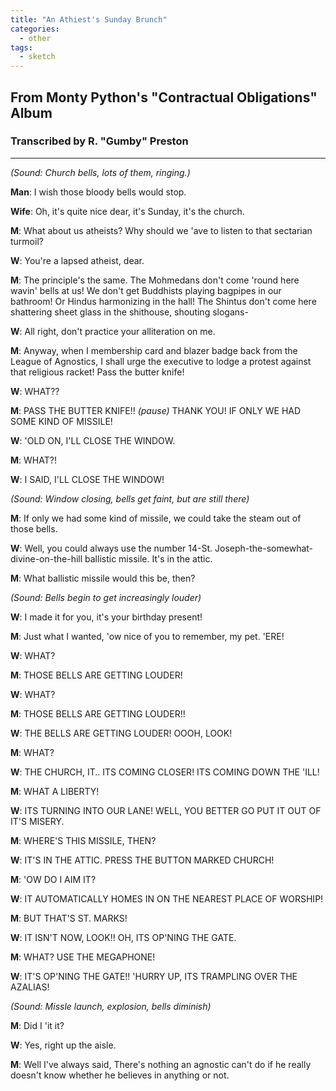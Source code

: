 ```yaml
---
title: "An Athiest's Sunday Brunch"
categories:
  - other
tags:
  - sketch
---
```


## From Monty Python's "Contractual Obligations" Album
### Transcribed by R. "Gumby" Preston

---

_(Sound: Church bells, lots of them, ringing.)_
 
**Man**: I wish those bloody bells would stop.

**Wife**: Oh, it's quite nice dear, it's Sunday, it's the church.

**M**: What about us atheists? Why should we 'ave to listen to that sectarian turmoil?

**W**: You're a lapsed atheist, dear.

**M**: The principle's the same. The Mohmedans don't come 'round here wavin' bells at us! We don't get Buddhists playing bagpipes in our bathroom! Or Hindus harmonizing in the hall! The Shintus don't come here shattering sheet glass in the shithouse, shouting slogans-

**W**: All right, don't practice your alliteration on me.

**M**: Anyway, when I membership card and blazer badge back from the League of Agnostics, I shall urge the executive to lodge a protest against that religious racket! Pass the butter knife!

**W**: WHAT??

**M**: PASS THE BUTTER KNIFE!! _(pause)_ THANK YOU! IF ONLY WE HAD SOME KIND OF MISSILE!

**W**: 'OLD ON, I'LL CLOSE THE WINDOW.

**M**: WHAT?!

**W**: I SAID, I'LL CLOSE THE WINDOW!
 
_(Sound: Window closing, bells get faint, but are still there)_
 
**M**: If only we had some kind of missile, we could take the steam out of those bells.

**W**: Well, you could always use the number 14-St. Joseph-the-somewhat-divine-on-the-hill ballistic missile. It's in the attic.

**M**: What ballistic missile would this be, then?
 
_(Sound: Bells begin to get increasingly louder)_
 
**W**: I made it for you, it's your birthday present!

**M**: Just what I wanted, 'ow nice of you to remember, my pet. 'ERE!

**W**: WHAT?

**M**: THOSE BELLS ARE GETTING LOUDER!

**W**: WHAT?

**M**: THOSE BELLS ARE GETTING LOUDER!!

**W**: THE BELLS ARE GETTING LOUDER! OOOH, LOOK!

**M**: WHAT?

**W**: THE CHURCH, IT.. ITS COMING CLOSER! ITS COMING DOWN THE 'ILL!

**M**: WHAT A LIBERTY!

**W**: ITS TURNING INTO OUR LANE! WELL, YOU BETTER GO PUT IT OUT OF IT'S MISERY.

**M**: WHERE'S THIS MISSILE, THEN?

**W**: IT'S IN THE ATTIC. PRESS THE BUTTON MARKED CHURCH!

**M**: 'OW DO I AIM IT?

**W**: IT AUTOMATICALLY HOMES IN ON THE NEAREST PLACE OF WORSHIP!

**M**: BUT THAT'S ST. MARKS!

**W**: IT ISN'T NOW, LOOK!! OH, ITS OP'NING THE GATE.

**M**: WHAT? USE THE MEGAPHONE!

**W**: IT'S OP'NING THE GATE!! 'HURRY UP, ITS TRAMPLING OVER THE AZALIAS!
 
_(Sound: Missle launch, explosion, bells diminish)_
 
**M**: Did I 'it it?

**W**: Yes, right up the aisle.

**M**: Well I've always said, There's nothing an agnostic can't do if he really doesn't know whether he believes in anything or not.